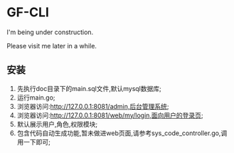 # GF-CLI

I'm being under construction.


Please visit me later in a while.

## 安装
1. 先执行doc目录下的main.sql文件,默认mysql数据库;
1. 运行main.go;
1. 浏览器访问:http://127.0.0.1:8081/admin,后台管理系统;
1. 浏览器访问:http://127.0.0.1:8081/web/my/login,面向用户的登录页;
1. 默认展示用户,角色,权限模块;
1. 包含代码自动生成功能,暂未做进web页面,请参考sys_code_controller.go,调用一下即可;

